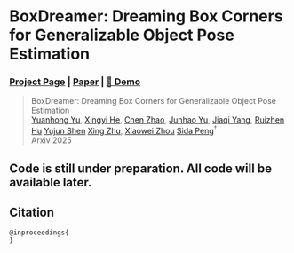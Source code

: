# BoxDreamer: Dreaming Box Corners for Generalizable Object Pose Estimation
### [Project Page](https://zju3dv.github.io/boxdreamer) | [Paper](https://arxiv.org/pdf/2504.07955) | [🤗 Demo](https://huggingface.co/spaces/LittleFrog/BoxDreamer)

> BoxDreamer: Dreaming Box Corners for Generalizable Object Pose Estimation\
> [Yuanhong Yu](https://yuanhongyu.xyz/),
[Xingyi He](https://github.com/hxy-123),
[Chen Zhao](https://sailor-z.github.io/),
[Junhao Yu](https://openreview.net/profile?id=~Junhao_Yu3),
[Jiaqi Yang](https://yangjiaqihomepage.github.io/),
[Ruizhen Hu](https://csse.szu.edu.cn/staff/ruizhenhu/)
[Yujun Shen](https://shenyujun.github.io/)
[Xing Zhu](https://openreview.net/profile?id=~Xing_Zhu2),
[Xiaowei Zhou](https://www.xzhou.me/)
[Sida Peng](https://pengsida.net/)<sup>†</sup> \
> Arxiv 2025

## Code is still under preparation. All code will be available later.


## Citation

```
@inproceedings{
}
```
